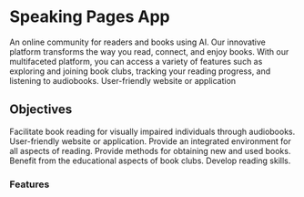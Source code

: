 # Speaking Pages App
An online community for readers and books using AI.
Our innovative platform transforms the way you read, connect, and enjoy books. With our 
multifaceted platform, you can access a variety of features such as exploring and joining book clubs, 
tracking your reading progress, and listening to audiobooks.
User-friendly website or application
## Objectives
Facilitate book reading for visually impaired individuals through audiobooks.
User-friendly website or application.
Provide an integrated environment for all aspects of reading.
Provide methods for obtaining new and used books.
Benefit from the educational aspects of book clubs.
Develop reading skills.
### Features 

